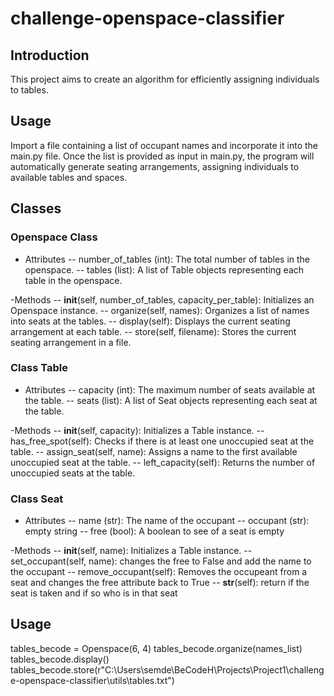 # challenge-openspace-classifier

## Introduction

This project aims to create an algorithm for efficiently assigning individuals to tables.

## Usage

Import a file containing a list of occupant names and incorporate it into the main.py file. Once the list is provided as input in main.py, the program will automatically generate seating arrangements, assigning individuals to available tables and spaces.

## Classes

### Openspace Class
- Attributes
-- number_of_tables (int): The total number of tables in the openspace.
-- tables (list): A list of Table objects representing each table in the openspace.

-Methods
-- __init__(self, number_of_tables, capacity_per_table): Initializes an Openspace instance.
-- organize(self, names): Organizes a list of names into seats at the tables.
-- display(self): Displays the current seating arrangement at each table.
-- store(self, filename): Stores the current seating arrangement in a file.

### Class Table
- Attributes
-- capacity (int): The maximum number of seats available at the table.
-- seats (list): A list of Seat objects representing each seat at the table.

-Methods
-- __init__(self, capacity): Initializes a Table instance.
-- has_free_spot(self): Checks if there is at least one unoccupied seat at the table.
-- assign_seat(self, name): Assigns a name to the first available unoccupied seat at the table.
-- left_capacity(self): Returns the number of unoccupied seats at the table.

### Class Seat
- Attributes
-- name  (str): The name of the occupant
-- occupant (str): empty string
-- free (bool): A boolean to see of a seat is empty

-Methods
-- __init__(self, name): Initializes a Table instance.
-- set_occupant(self, name): changes the free to False and add the name to the occupant
-- remove_occupant(self): Removes the occupeant from a seat and changes the free attribute back to True
-- __str__(self): return if the seat is taken and if so who is in that seat

## Usage
tables_becode = Openspace(6, 4)
tables_becode.organize(names_list)
tables_becode.display()
tables_becode.store(r"C:\Users\semde\BeCodeH\Projects\Project1\challenge-openspace-classifier\utils\tables.txt")